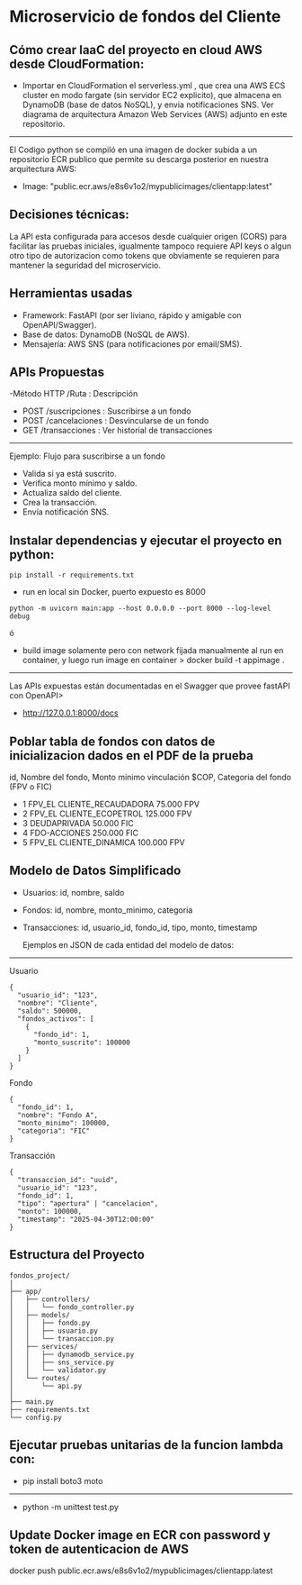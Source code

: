 # Microservicio de fondos del Cliente

## Cómo crear IaaC del proyecto en cloud AWS desde CloudFormation:
- Importar en CloudFormation el serverless.yml , que crea una AWS ECS cluster en modo fargate (sin servidor EC2 explicito), que almacena en DynamoDB (base de datos NoSQL), y envia notificaciones SNS. Ver diagrama de arquitectura Amazon Web Services (AWS) adjunto en este repositorio.
---
El Codigo python se compiló en una imagen de docker subida a un repositorio ECR publico que permite su descarga posterior en nuestra arquitectura AWS:
- Image: "public.ecr.aws/e8s6v1o2/mypublicimages/clientapp:latest"

## Decisiones técnicas:
La API esta configurada para accesos desde cualquier origen (CORS) para facilitar las pruebas iniciales, igualmente tampoco requiere API keys o algun otro tipo de autorizacion como tokens que obviamente se requieren para mantener la seguridad del microservicio.

## Herramientas usadas
- Framework: FastAPI (por ser liviano, rápido y amigable con OpenAPI/Swagger).
- Base de datos: DynamoDB (NoSQL de AWS).
- Mensajería: AWS SNS (para notificaciones por email/SMS).

## APIs Propuestas 
-Método HTTP   /Ruta      : Descripción
- POST	/suscripciones	: Suscribirse a un fondo
- POST	/cancelaciones	: Desvincularse de un fondo
- GET	/transacciones	: Ver historial de transacciones

---
Ejemplo: Flujo para suscribirse a un fondo
- Valida si ya está suscrito.
- Verifica monto mínimo y saldo.
- Actualiza saldo del cliente.
- Crea la transacción.
- Envía notificación SNS.

## Instalar dependencias y ejecutar el proyecto en python:
```
pip install -r requirements.txt
```

- run en local sin Docker, puerto expuesto es 8000
```
python -m uvicorn main:app --host 0.0.0.0 --port 8000 --log-level debug
```  
ó
- build image solamente pero con network fijada manualmente al run en container, y luego run image en container >
docker build -t appimage . 
---
Las APIs expuestas están documentadas en el Swagger que provee fastAPI con OpenAPI> 
- http://127.0.0.1:8000/docs

## Poblar tabla de fondos con datos de inicializacion dados en el PDF de la prueba
  id,  Nombre del fondo,  Monto minimo vinculación $COP,  Categoria del fondo (FPV o FIC)
- 1 FPV_EL CLIENTE_RECAUDADORA  75.000 FPV
- 2 FPV_EL CLIENTE_ECOPETROL  125.000 FPV
- 3 DEUDAPRIVADA  50.000 FIC
- 4 FDO-ACCIONES  250.000 FIC
- 5 FPV_EL CLIENTE_DINAMICA  100.000 FPV

## Modelo de Datos Simplificado
- Usuarios: id, nombre, saldo
- Fondos: id, nombre, monto_minimo, categoria
- Transacciones: id, usuario_id, fondo_id, tipo, monto, timestamp

  Ejemplos en JSON de cada entidad del modelo de datos:
---
Usuario
```
{
  "usuario_id": "123",
  "nombre": "Cliente",
  "saldo": 500000,
  "fondos_activos": [
    {
      "fondo_id": 1,
      "monto_suscrito": 100000
    }
  ]
}
```

Fondo
```
{
  "fondo_id": 1,
  "nombre": "Fondo A",
  "monto_minimo": 100000,
  "categoria": "FIC"
}
```

Transacción
```
{
  "transaccion_id": "uuid",
  "usuario_id": "123",
  "fondo_id": 1,
  "tipo": "apertura" | "cancelacion",
  "monto": 100000,
  "timestamp": "2025-04-30T12:00:00"
}
```

## Estructura del Proyecto
```
fondos_project/
│
├── app/
│   ├── controllers/
│   │   └── fondo_controller.py
│   ├── models/
│   │   ├── fondo.py
│   │   ├── usuario.py
│   │   └── transaccion.py
│   ├── services/
│   │   ├── dynamodb_service.py
│   │   ├── sns_service.py
│   │   └── validator.py
│   └── routes/
│       └── api.py
│
├── main.py
├── requirements.txt
└── config.py
```

## Ejecutar pruebas unitarias de la funcion lambda con:
- pip install boto3 moto
---
- python -m unittest test.py

## Update Docker image en ECR con password y token de autenticacion de AWS 
docker push public.ecr.aws/e8s6v1o2/mypublicimages/clientapp:latest







